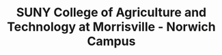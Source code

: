 ---
layout: repo
title: "SUNY College of Agriculture and Technology at Morrisville - Norwich Campus"
id: 21585
permalink: repos/21585/
---